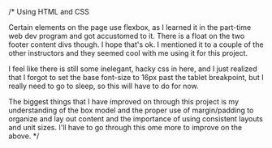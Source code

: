 /* Using HTML and CSS

Certain elements on the page use flexbox, as I learned it in the part-time web dev program and got accustomed to it. There is a float on the two footer content divs though. I hope that's ok. I mentioned it to a couple of the other instructors and they seemed cool with me using it for this project.

I feel like there is still some inelegant, hacky css in here, and I just realized that I forgot to set the base font-size to 16px past the tablet breakpoint, but I really need to go to sleep, so this will have to do for now.

The biggest things that I have improved on through this project is my understanding of the box model and the proper use of margin/padding to organize and lay out content and the importance of using consistent layouts and unit sizes. I'll have to go through this ome more to improve on the above. */